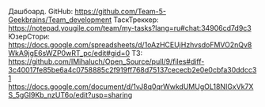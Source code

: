 Дашбоард.
GitHub: https://github.com/Team-5-Geekbrains/Team_development
ТаскТреккер: https://notepad.yougile.com/team/my-tasks?lang=ru#chat:34906cd7d9c3
ЮзерСтори: https://docs.google.com/spreadsheets/d/1oAzHCEUjHzhvsdoFMVO2nQv8WkA9jgE6sWZP0wRT_pc/edit#gid=0
ТЗ: https://github.com/IMihaluch/Open_Source/pull/9/files#diff-3c40017fe85be6a4c0758885c2f919ff768d75137cececb2e0e0cbfa30ddcc31 https://docs.google.com/document/d/1vJ8q0qrWwkdUMUgOL18NIGxVk7XS_5gGl9Kb_nzUT6o/edit?usp=sharing
